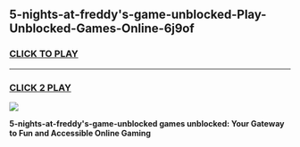 
## 5-nights-at-freddy's-game-unblocked-Play-Unblocked-Games-Online-6j9of
<h3>
<a href="https://premium76.site?title=5-nights-at-freddy's-game-unblocked&ref=25A">CLICK TO PLAY</a></h3>
<hr>

<h3>
<a href="https://premium76.site?title=5-nights-at-freddy's-game-unblocked&ref=25A">CLICK 2 PLAY</a>
  
</h3>

<a href="https://premium76.site?title=5-nights-at-freddy's-game-unblocked&ref=25A"><img src="https://clearcache.store/games.png"></a>


**5-nights-at-freddy's-game-unblocked games unblocked: Your Gateway to Fun and Accessible Online Gaming**
